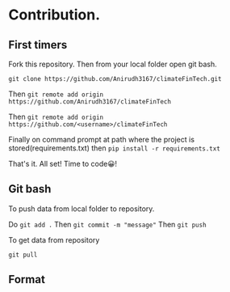 # Contribution.

## First timers

Fork this repository.
Then from your local folder open git bash.

`git clone https://github.com/Anirudh3167/climateFinTech.git`

Then `git remote add origin https://github.com/Anirudh3167/climateFinTech`

Then `git remote add origin https://github.com/<username>/climateFinTech`

Finally on command prompt at path where the project is stored(requirements.txt)
then  `pip install -r requirements.txt`

That's it. All set! Time to code😀!


## Git bash
To push data from local folder to repository.

Do `git add .` 
Then `git commit -m "message"` 
Then `git push` 

To get data from repository

`git pull`

## Format

